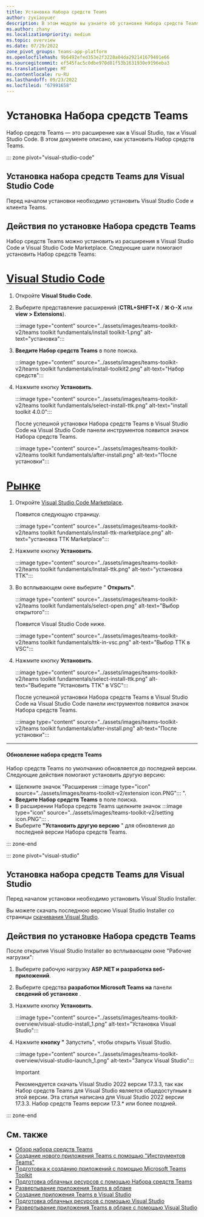 ```yaml
---
title: Установка Набора средств Teams
author: zyxiaoyuer
description: В этом модуле вы узнаете об установке Набора средств Teams
ms.author: zhany
ms.localizationpriority: medium
ms.topic: overview
ms.date: 07/29/2022
zone_pivot_groups: teams-app-platform
ms.openlocfilehash: 9b6492efed353e2f3228a04da292141679401e66
ms.sourcegitcommit: ef545fac5c0dbe970d81f53b1631930e9196eba3
ms.translationtype: MT
ms.contentlocale: ru-RU
ms.lasthandoff: 09/23/2022
ms.locfileid: "67991658"
---
```

# <a name="install-teams-toolkit"></a>Установка Набора средств Teams

Набор средств Teams — это расширение как в Visual Studio, так и Visual Studio Code. В этом документе описано, как установить Набор средств Teams.

::: zone pivot="visual-studio-code"

## <a name="install-teams-toolkit-for-visual-studio-code"></a>Установка набора средств Teams для Visual Studio Code

Перед началом установки необходимо установить Visual Studio Code и клиента Teams.

## <a name="steps-to-install-teams-toolkit"></a>Действия по установке Набора средств Teams

Набор средств Teams можно установить из расширения в Visual Studio Code и Visual Studio Code Marketplace. Следующие шаги помогают установить Набор средств Teams:

# <a name="visual-studio-code"></a>[Visual Studio Code](#tab/vscode)

1. Откройте **Visual Studio Code**.
1. Выберите представление расширений (**CTRL+SHIFT+X** / **⌘⇧-X** или **view > Extensions**).

   :::image type="content" source="../assets/images/teams-toolkit-v2/teams toolkit fundamentals/install toolkit-1.png" alt-text="установка":::

1. **Введите Набор средств Teams** в поле поиска.

   :::image type="content" source="../assets/images/teams-toolkit-v2/teams toolkit fundamentals/install-toolkit2.png" alt-text="Набор средств":::

1. Нажмите кнопку **Установить**.
  
   :::image type="content" source="../assets/images/teams-toolkit-v2/teams toolkit fundamentals/select-install-ttk.png" alt-text="install toolkit 4.0.0":::

   После успешной установки Набора средств Teams в Visual Studio Code на Visual Studio Code панели инструментов появится значок Набора средств Teams.

   :::image type="content" source="../assets/images/teams-toolkit-v2/teams toolkit fundamentals/after-install.png" alt-text="После установки":::

# <a name="marketplace"></a>[Рынке](#tab/marketplace)

1. Откройте [Visual Studio Code Marketplace](https://marketplace.visualstudio.com/items?itemName=TeamsDevApp.ms-teams-vscode-extension).

   Появится следующую страницу.

   :::image type="content" source="../assets/images/teams-toolkit-v2/teams toolkit fundamentals/install-ttk-marketplace.png" alt-text="установка TTK Marketplace":::

1. Нажмите кнопку **Установить**.

   :::image type="content" source="../assets/images/teams-toolkit-v2/teams toolkit fundamentals/Install-ttk.png" alt-text="установка TTK":::

1. Во всплывающем окне выберите " **Открыть"**.

   :::image type="content" source="../assets/images/teams-toolkit-v2/teams toolkit fundamentals/select-open.png" alt-text="Выбор открытого":::

   Появится Visual Studio Code ниже.

   :::image type="content" source="../assets/images/teams-toolkit-v2/teams toolkit fundamentals/ttk-in-vsc.png" alt-text="Выбор TTK в VSC":::

1. Нажмите кнопку **Установить**.

   :::image type="content" source="../assets/images/teams-toolkit-v2/teams toolkit fundamentals/select-install-ttk.png" alt-text="Выберите &quot;Установить TTK&quot; в VSC":::

   После успешной установки Набора средств Teams в Visual Studio Code на Visual Studio Code панели инструментов появится значок Набора средств Teams.

   :::image type="content" source="../assets/images/teams-toolkit-v2/teams toolkit fundamentals/after-install.png" alt-text="После установки":::

---

#### <a name="upgrade-teams-toolkit"></a>Обновление набора средств Teams

Набор средств Teams по умолчанию обновляется до последней версии. Следующие действия помогают установить другую версию:

* Щелкните значок "Расширения :::image type="icon" source="../assets/images/teams-toolkit-v2/extension icon.PNG"::: ".
* **Введите Набор средств Teams** в поле поиска.
* В расширении Набора средств Teams щелкните значок :::image type="icon" source="../assets/images/teams-toolkit-v2/setting icon.PNG"::: .
* Выберите **"Установить другую версию** " для обновления до последней версии Набора средств Teams.

::: zone-end

::: zone pivot="visual-studio"

## <a name="install-teams-toolkit-for-visual-studio"></a>Установка набора средств Teams для Visual Studio

Перед началом установки необходимо установить Visual Studio Installer.

Вы можете скачать последнюю версию Visual Studio Installer со страницы [скачивания Visual Studio](https://visualstudio.microsoft.com).

## <a name="steps-to-install-teams-toolkit"></a>Действия по установке Набора средств Teams

После открытия Visual Studio Installer во всплывающем окне "Рабочие нагрузки":

1. Выберите рабочую нагрузку **ASP.NET и разработка веб-приложений**.
1. Выберите средства **разработки Microsoft Teams на** панели **сведений об установке** .
1. Нажмите кнопку **Установить**.

   :::image type="content" source="../assets/images/teams-toolkit-overview/visual-studio-install_1.png" alt-text="Установка Visual Studio":::

1. Нажмите **кнопку "** Запустить", чтобы открыть Visual Studio.

    :::image type="content" source="../assets/images/teams-toolkit-overview/visual-studio-launch_1.png" alt-text="Запуск Visual Studio":::

   > [!IMPORTANT]
   > Рекомендуется скачать Visual Studio 2022 версии 17.3.3, так как Набор средств Teams для Visual Studio является общедоступным в этой версии. Эта статья написана для Visual Studio 2022 версии 17.3.3. Набор средств Teams версии 17.3.* или более поздней.

::: zone-end

## <a name="see-also"></a>См. также

* [Обзор набора средств Teams](explore-Teams-Toolkit.md)
* [Создание нового приложения Teams с помощью "Инструментов Teams"](create-new-project.md)
* [Подготовка к созданию приложений с помощью Microsoft Teams Toolkit](build-environments.md)
* [Подготовка облачных ресурсов с помощью Набора средств Teams](provision.md)
* [Развертывание приложения Teams в облаке](deploy.md)
* [Создание приложения Teams в Visual Studio](create-new-teams-app-for-Visual-Studio.md)
* [Подготовка облачных ресурсов с помощью Visual Studio](provision-cloud-resources.md)
* [Развертывание приложения Teams в облаке с помощью Visual Studio](deploy-teams-app.md)
